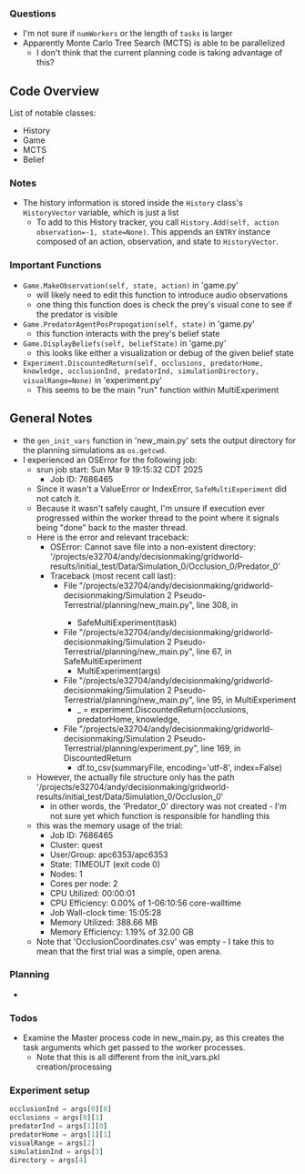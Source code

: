 ### Questions
* I'm not sure if `numWorkers` or the length of `tasks` is larger
* Apparently Monte Carlo Tree Search (MCTS) is able to be parallelized
    * I don't think that the current planning code is taking advantage of this?

## Code Overview
List of notable classes:
* History
* Game
* MCTS
* Belief 

### Notes
* The history information is stored inside the `History` class's `HistoryVector` variable, which is just a list
    * To add to this History tracker, you call `History.Add(self, action observation=-1, state=None)`. This appends an `ENTRY` instance composed of an action, observation, and state to `HistoryVector`.

### Important Functions
* `Game.MakeObservation(self, state, action)` in 'game.py'
    * will likely need to edit this function to introduce audio observations
    * one thing this function does is check the prey's visual cone to see if the predator is visible
* `Game.PredatorAgentPosPropogation(self, state)` in 'game.py'
    * this function interacts with the prey's belief state
* `Game.DisplayBeliefs(self, beliefState)` in 'game.py'
    * this looks like either a visualization or debug of the given belief state
* `Experiment.DiscountedReturn(self, occlusions, predatorHome, knowledge, occlusionInd, predatorInd, simulationDirectory, visualRange=None)` in 'experiment.py'
    * This seems to be the main "run" function within MultiExperiment




## General Notes
* the `gen_init_vars` function in 'new_main.py' sets the output directory for the planning simulations as `os.getcwd`.
* I experienced an OSError for the following job:
    * srun job start: Sun Mar  9 19:15:32 CDT 2025
        * Job ID: 7686465
    * Since it wasn't a ValueError or IndexError, `SafeMultiExperiment` did not catch it.
    * Because it wasn't safely caught, I'm unsure if execution ever progressed within the worker thread to the point where it signals being "done" back to the master thread. 
    * Here is the error and relevant traceback:
        * OSError: Cannot save file into a non-existent directory: '/projects/e32704/andy/decisionmaking/gridworld-results/initial_test/Data/Simulation_0/Occlusion_0/Predator_0'
        * Traceback (most recent call last):
            * File "/projects/e32704/andy/decisionmaking/gridworld-decisionmaking/Simulation 2 Pseudo-Terrestrial/planning/new_main.py", line 308, in <module>
                * SafeMultiExperiment(task)
            * File "/projects/e32704/andy/decisionmaking/gridworld-decisionmaking/Simulation 2 Pseudo-Terrestrial/planning/new_main.py", line 67, in SafeMultiExperiment
                * MultiExperiment(args)
            * File "/projects/e32704/andy/decisionmaking/gridworld-decisionmaking/Simulation 2 Pseudo-Terrestrial/planning/new_main.py", line 95, in MultiExperiment
                * _ = experiment.DiscountedReturn(occlusions, predatorHome, knowledge,
            * File "/projects/e32704/andy/decisionmaking/gridworld-decisionmaking/Simulation 2 Pseudo-Terrestrial/planning/experiment.py", line 169, in DiscountedReturn
                * df.to_csv(summaryFile, encoding='utf-8', index=False)
    * However, the actually file structure only has the path '/projects/e32704/andy/decisionmaking/gridworld-results/initial_test/Data/Simulation_0/Occlusion_0'
        * in other words, the 'Predator_0' directory was not created - I'm not sure yet which function is responsible for handling this
    * this was the memory usage of the trial:
        * Job ID: 7686465
        * Cluster: quest
        * User/Group: apc6353/apc6353
        * State: TIMEOUT (exit code 0)
        * Nodes: 1
        * Cores per node: 2
        * CPU Utilized: 00:00:01
        * CPU Efficiency: 0.00% of 1-06:10:56 core-walltime
        * Job Wall-clock time: 15:05:28
        * Memory Utilized: 388.66 MB
        * Memory Efficiency: 1.19% of 32.00 GB
    * Note that 'OcclusionCoordinates.csv' was empty - I take this to mean that the first trial was a simple, open arena.

### Planning
* 

### Todos
* Examine the Master process code in new_main.py, as this creates the task arguments which get passed to the worker processes.
    * Note that this is all different from the init_vars.pkl creation/processing


### Experiment setup
```python
occlusionInd = args[0][0]
occlusions = args[0][1]
predatorInd = args[1][0]
predatorHome = args[1][1]
visualRange = args[2]
simulationInd = args[3]
directory = args[4]
```